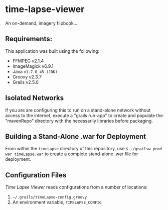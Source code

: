 # time-lapse-viewer
An on-demand, imagery flipbook...

## Requirements:

This application was built using the following:
- FFMPEG v2.1.4
- ImageMagick v6.9.1
- Java `v1.7.0_45 (JDK)`
- Groovy v2.3.7
- Grails v2.5.0

## Isolated Networks

If you are are configuring this to run on a stand-alone network without access to the internet, execute a "grails run-app" to create and populate the "mavenRepo" directory with the necessarily libraries before packaging. 

## Building a Stand-Alone .war for Deployment

From within the `timeLapse` directory of this repository, use `$ ./grailsw prod war timeLapse.war` to create a complete stand-alone .war file for deployment.

## Configuration Files

_Time Lapse Viewer_ reads configurations from a number of locations:

1. `~/.grails/timeLapse-config.groovy`
2. An environment variable, `TIMELAPSE_CONFIG`


